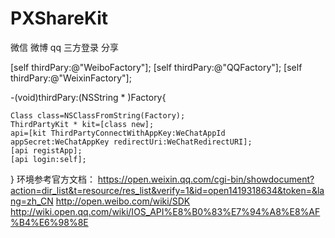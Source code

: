 # PXShareKit
微信 微博 qq 三方登录  分享


  [self thirdPary:@"WeiboFactory"];
  [self thirdPary:@"QQFactory"];
  [self thirdPary:@"WeixinFactory"];
           
           
           
-(void)thirdPary:(NSString * )Factory{
    
    Class class=NSClassFromString(Factory);
    ThirdPartyKit * kit=[class new];
    api=[kit ThirdPartyConnectWithAppKey:WeChatAppId appSecret:WeChatAppKey redirectUri:WeChatRedirectURI];
    [api registApp];
    [api login:self];
    
    
}
环境参考官方文档：
https://open.weixin.qq.com/cgi-bin/showdocument?action=dir_list&t=resource/res_list&verify=1&id=open1419318634&token=&lang=zh_CN
http://open.weibo.com/wiki/SDK
http://wiki.open.qq.com/wiki/IOS_API%E8%B0%83%E7%94%A8%E8%AF%B4%E6%98%8E
